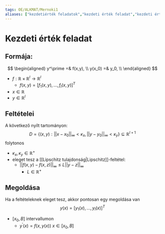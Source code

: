 ```yaml
---
tags: OE/ALKMAT/Mernoki1 
aliases: ["kezdetiérték feladatok","kezdeti érték feladat","kezdeti érték feladat"]
---
```

# Kezdeti érték feladat
## Formája:
$$
\begin{aligned}
	y^\prime =& f(x,y), \\
	y(x_0) =& y_0, \\
\end{aligned}
$$
- $f: \mathbb{R} \times \mathbb{R}^l \to \mathbb{R}^l$
	- $f(x,y) = [f_1(x,y),\dots,f_l(x,y)]^T$
- $x \in \mathbb{R}$
- $y \in \mathbb{R}^l$
## Feltételei
A következő nyílt tartományon:
$$D = \{ (x,y):||x-x_0||_\infty < \kappa_x,||y-y_0||_\infty < \kappa_y\} \subseteq \mathbb{R}^{l+1} $$
folytonos
- $\kappa_x, \kappa_y \in \mathbb{R}^+$
- eleget tesz a [[Lipschitz tulajdonság|Lipschitz]]-feltétel:
	- $||f(x,y)-f(x,z)||_\infty \le L||y-z||_\infty$
		- $L \in \mathbb{R}^+$
## Megoldása
Ha a feltételeknek eleget tesz, akkor pontosan egy megoldása van
$$y(x) = [y_1(x), \dots, y_l(x)]^T$$
- $[x_0,B]$ intervallumon
	- $y^\prime(x) = f(x,y(x))$ $x \in [x_0, B]$